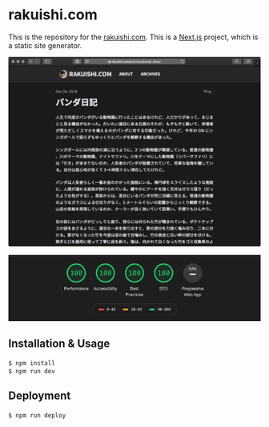 # rakuishi.com

This is the repository for the [rakuishi.com](https://rakuishi.com). This is a [Next.js](https://github.com/vercel/next.js) project, which is a static site generator.

![](.github/Screenshot.png)

![](.github/Lighthouse.png)

## Installation & Usage

```
$ npm install
$ npm run dev
```

## Deployment

```
$ npm run deploy
```
